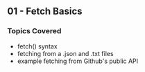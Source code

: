 ## 01 - Fetch Basics

### Topics Covered

- fetch() syntax
- fetching from a .json and .txt files
- example fetching from Github's public API
